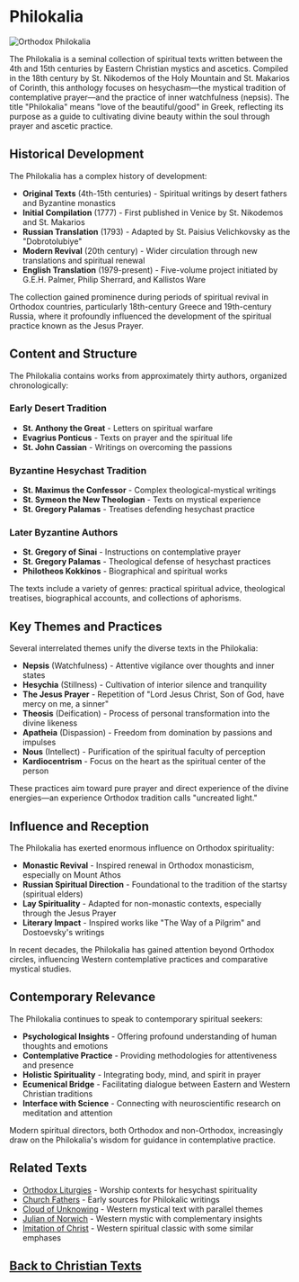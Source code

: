 # Philokalia

![Orthodox Philokalia](philokalia_manuscript.jpg)

The Philokalia is a seminal collection of spiritual texts written between the 4th and 15th centuries by Eastern Christian mystics and ascetics. Compiled in the 18th century by St. Nikodemos of the Holy Mountain and St. Makarios of Corinth, this anthology focuses on hesychasm—the mystical tradition of contemplative prayer—and the practice of inner watchfulness (nepsis). The title "Philokalia" means "love of the beautiful/good" in Greek, reflecting its purpose as a guide to cultivating divine beauty within the soul through prayer and ascetic practice.

## Historical Development

The Philokalia has a complex history of development:

- **Original Texts** (4th-15th centuries) - Spiritual writings by desert fathers and Byzantine monastics
- **Initial Compilation** (1777) - First published in Venice by St. Nikodemos and St. Makarios
- **Russian Translation** (1793) - Adapted by St. Paisius Velichkovsky as the "Dobrotolubiye"
- **Modern Revival** (20th century) - Wider circulation through new translations and spiritual renewal
- **English Translation** (1979-present) - Five-volume project initiated by G.E.H. Palmer, Philip Sherrard, and Kallistos Ware

The collection gained prominence during periods of spiritual revival in Orthodox countries, particularly 18th-century Greece and 19th-century Russia, where it profoundly influenced the development of the spiritual practice known as the Jesus Prayer.

## Content and Structure

The Philokalia contains works from approximately thirty authors, organized chronologically:

### Early Desert Tradition
- **St. Anthony the Great** - Letters on spiritual warfare
- **Evagrius Ponticus** - Texts on prayer and the spiritual life
- **St. John Cassian** - Writings on overcoming the passions

### Byzantine Hesychast Tradition
- **St. Maximus the Confessor** - Complex theological-mystical writings
- **St. Symeon the New Theologian** - Texts on mystical experience
- **St. Gregory Palamas** - Treatises defending hesychast practice

### Later Byzantine Authors
- **St. Gregory of Sinai** - Instructions on contemplative prayer
- **St. Gregory Palamas** - Theological defense of hesychast practices
- **Philotheos Kokkinos** - Biographical and spiritual works

The texts include a variety of genres: practical spiritual advice, theological treatises, biographical accounts, and collections of aphorisms.

## Key Themes and Practices

Several interrelated themes unify the diverse texts in the Philokalia:

- **Nepsis** (Watchfulness) - Attentive vigilance over thoughts and inner states
- **Hesychia** (Stillness) - Cultivation of interior silence and tranquility
- **The Jesus Prayer** - Repetition of "Lord Jesus Christ, Son of God, have mercy on me, a sinner"
- **Theosis** (Deification) - Process of personal transformation into the divine likeness
- **Apatheia** (Dispassion) - Freedom from domination by passions and impulses
- **Nous** (Intellect) - Purification of the spiritual faculty of perception
- **Kardiocentrism** - Focus on the heart as the spiritual center of the person

These practices aim toward pure prayer and direct experience of the divine energies—an experience Orthodox tradition calls "uncreated light."

## Influence and Reception

The Philokalia has exerted enormous influence on Orthodox spirituality:

- **Monastic Revival** - Inspired renewal in Orthodox monasticism, especially on Mount Athos
- **Russian Spiritual Direction** - Foundational to the tradition of the startsy (spiritual elders)
- **Lay Spirituality** - Adapted for non-monastic contexts, especially through the Jesus Prayer
- **Literary Impact** - Inspired works like "The Way of a Pilgrim" and Dostoevsky's writings

In recent decades, the Philokalia has gained attention beyond Orthodox circles, influencing Western contemplative practices and comparative mystical studies.

## Contemporary Relevance

The Philokalia continues to speak to contemporary spiritual seekers:

- **Psychological Insights** - Offering profound understanding of human thoughts and emotions
- **Contemplative Practice** - Providing methodologies for attentiveness and presence
- **Holistic Spirituality** - Integrating body, mind, and spirit in prayer
- **Ecumenical Bridge** - Facilitating dialogue between Eastern and Western Christian traditions
- **Interface with Science** - Connecting with neuroscientific research on meditation and attention

Modern spiritual directors, both Orthodox and non-Orthodox, increasingly draw on the Philokalia's wisdom for guidance in contemplative practice.

## Related Texts

- [Orthodox Liturgies](./orthodox_liturgies.md) - Worship contexts for hesychast spirituality
- [Church Fathers](./church_fathers.md) - Early sources for Philokalic writings
- [Cloud of Unknowing](./cloud_of_unknowing.md) - Western mystical text with parallel themes
- [Julian of Norwich](./julian_of_norwich.md) - Western mystic with complementary insights
- [Imitation of Christ](./imitation_of_christ.md) - Western spiritual classic with some similar emphases

## [Back to Christian Texts](./README.md)
